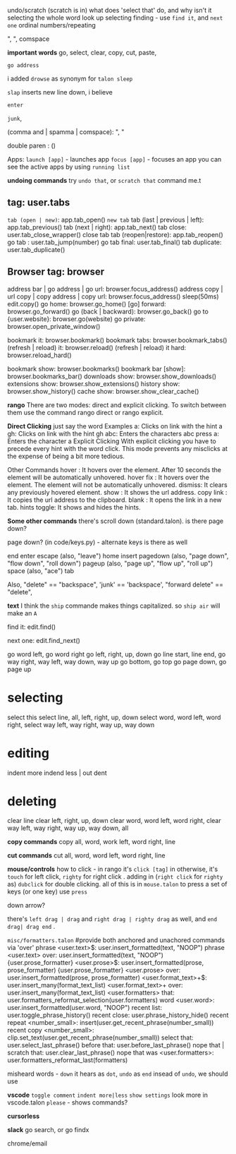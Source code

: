 undo/scratch (scratch is in)
what does 'select that' do, and why isn't it selecting the whole word
look up selecting
finding - use `find it`, and `next one`
ordinal numbers/repeating

", ", comspace

**important words**
go, select, clear, copy, cut, paste,

`go address`

i added `drowse` as synonym for `talon sleep`

`slap` inserts new line down, i believe

`enter`


`junk`, 

(comma and | spamma | comspace): ", "

double paren : ()

Apps:
`launch [app]` - launches app
`focus [app]` - focuses an app
you can see the active apps by using `running list`






**undoing commands**
try `undo that`, or `scratch that`
command me.t

**tag**: user.tabs
-
`tab (open | new)`: app.tab_open()
`new tab`
tab (last | previous | left): app.tab_previous()
tab (next | right): app.tab_next()
tab close: user.tab_close_wrapper()
close tab
tab (reopen|restore): app.tab_reopen()
go tab <number>: user.tab_jump(number)
go tab final: user.tab_final()
tab duplicate: user.tab_duplicate()



**Browser**
tag: browser
-
address bar | go address | go url: browser.focus_address()
address copy | url copy | copy address | copy url:
    browser.focus_address()
    sleep(50ms)
    edit.copy()
go home: browser.go_home()
[go] forward: browser.go_forward()
go (back | backward): browser.go_back()
go to {user.website}: browser.go(website)
go private: browser.open_private_window()

bookmark it: browser.bookmark()
bookmark tabs: browser.bookmark_tabs()
(refresh | reload) it: browser.reload()
(refresh | reload) it hard: browser.reload_hard()

bookmark show: browser.bookmarks()
bookmark bar [show]: browser.bookmarks_bar()
downloads show: browser.show_downloads()
extensions show: browser.show_extensions()
history show: browser.show_history()
cache show: browser.show_clear_cache()



**rango**
There are two modes: direct and explicit clicking. To switch between them 
use the command rango direct or rango explicit.

**Direct Clicking**
just say the word
Examples
a: Clicks on link with the hint a
gh: Clicks on link with the hint gh
abc: Enters the characters abc
press a: Enters the character a
Explicit Clicking
With explicit clicking you have to precede every hint with the word click. This mode prevents any misclicks at the expense of being a bit more tedious.

Other Commands
hover <hint>: It hovers over the element. After 10 seconds the element will be automatically unhovered.
hover fix <hint>: It hovers over the element. The element will not be automatically unhovered.
dismiss: It clears any previously hovered element.
show <hint>: It shows the url address.
copy link <hint>: It copies the url address to the clipboard.
blank <hint>: It opens the link in a new tab.
hints toggle: It shows and hides the hints.



**Some other commands**
there's scroll down (standard.talon). is there page down?

page down? (in code/keys.py) - alternate keys is there as well

end
enter
escape (also, "leave")
home
insert
pagedown (also, "page down", "flow down", "roll down")
pageup (also, "page up", "flow up", "roll up")
space (also, "ace")
tab

Also, 
"delete" == "backspace",
'junk' == 'backspace',
"forward delete" == "delete",



**text**
I think the `ship` commande makes things capitalized. so `ship air` will make an `A`

find it:
    edit.find()

next one:
    edit.find_next()

go word left, go word right
go left, right, up, down
go line start, line end,
go way right, way left, way down, way up
go bottom, go top
go page down, go page up

# selecting
select this
select line, all, left, right, up, down
select word, word left, word right, 
select way left, way right, way up, way down

# editing
indent more
indend less | out dent

# deleting
clear line
clear left, right, up, down
clear word, word left, word right,
clear way left, way right, way up, way down, all

**copy commands**
copy all, word, work left, word right, line

**cut commands**
cut all, word, word left, word right, line   


**mouse/controls**
how to click - in rango it's `click [tag]`
in otherwise, it's `touch` for left click, `righty` for right click . adding in (`right click` for `righty` as)
`dubclick` for double clicking. all of this is in `mouse.talon`
to press a set of keys (or one key) use `press` 

down arrow?


there's `left drag | drag` and `right drag | righty drag` as well,
and `end drag| drag end` .


`misc/formatters.talon`
#provide both anchored and unachored commands via 'over'
phrase <user.text>$: user.insert_formatted(text, "NOOP")
phrase <user.text> over: user.insert_formatted(text, "NOOP")
{user.prose_formatter} <user.prose>$: user.insert_formatted(prose, prose_formatter)
{user.prose_formatter} <user.prose> over: user.insert_formatted(prose, prose_formatter)
<user.format_text>+$: user.insert_many(format_text_list)
<user.format_text>+ over: user.insert_many(format_text_list)
<user.formatters> that: user.formatters_reformat_selection(user.formatters)
word <user.word>: user.insert_formatted(user.word, "NOOP")
recent list: user.toggle_phrase_history()
recent close: user.phrase_history_hide()
recent repeat <number_small>: insert(user.get_recent_phrase(number_small))
recent copy <number_small>: clip.set_text(user.get_recent_phrase(number_small))
select that: user.select_last_phrase()
before that: user.before_last_phrase()
nope that | scratch that: user.clear_last_phrase()
nope that was <user.formatters>: user.formatters_reformat_last(formatters)




misheard words - `down` it hears as `dot`, `undo` as `end`
insead of `undo`, we should use



**vscode**
`toggle comment`
`indent more|less`
`show settings`
look more in vscode.talon
`please` - shows commands?



**cursorless**

**slack**
go search, or go findx  


chrome/email